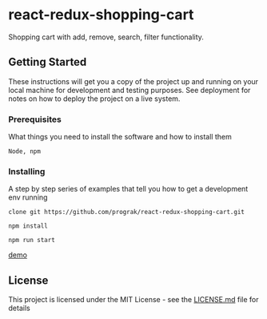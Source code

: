 # react-redux-shopping-cart

Shopping cart with add, remove, search, filter functionality.

## Getting Started

These instructions will get you a copy of the project up and running on your local machine for development and testing purposes. See deployment for notes on how to deploy the project on a live system.

### Prerequisites

What things you need to install the software and how to install them

```
Node, npm
```

### Installing

A step by step series of examples that tell you how to get a development env running

```
clone git https://github.com/prograk/react-redux-shopping-cart.git
```
```
npm install
```
```
npm run start
```

[demo](https://prograk.github.io/)

## License

This project is licensed under the MIT License - see the [LICENSE.md](LICENSE.md) file for details
